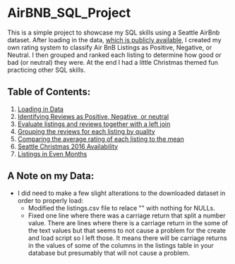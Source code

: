 # AirBNB_SQL_Project

This is a simple project to showcase my SQL skills using a Seattle AirBnb dataset. After loading in the data, [which is publicly available](https://www.kaggle.com/airbnb/seattle), I created my own rating system to classify Air BnB Listings as Positive, Negative, or Neutral. I then grouped and ranked each listing to determine how good or bad (or neutral) they were. At the end I had a little Christmas themed fun practicing other SQL skills.

## Table of Contents:
1. [Loading in Data](https://github.com/lalark/AirBNB_SQL_Project/tree/master/create_table_load_data)
2. [Identifying Reviews as Positive, Negative, or neutral](https://github.com/lalark/AirBNB_SQL_Project/tree/master/identify_review_quality)
3. [Evaluate listings and reviews together with a left join](https://github.com/lalark/AirBNB_SQL_Project/tree/master/join_listings_reviews)
4. [Grouping the reviews for each listing by quality](https://github.com/lalark/AirBNB_SQL_Project/tree/master/group_review_quality_by_listing)
5. [Comparing the average rating of each listing to the mean](https://github.com/lalark/AirBNB_SQL_Project/tree/master/rating_variance_from_mean)
6. [Seattle Christmas 2016 Availability](https://github.com/lalark/AirBNB_SQL_Project/tree/master/christmas_2016_availabiliy)
7. [Listings in Even Months](https://github.com/lalark/AirBNB_SQL_Project/tree/master/union_even_months)

## A Note on my Data:
* I did need to make a few slight alterations to the downloaded dataset in order to properly load:
  * Modified  the listings.csv file to relace "" with nothing for NULLs.
  * Fixed one line where there was a carriage return that split a number value.   There are lines where there is a carriage return in the some of the text values but that seems to not cause a problem for the create and load script so I left those.  It means there will be carriage returns in the values of some of the columns in the listings table in your database but presumably that will not cause a problem.
